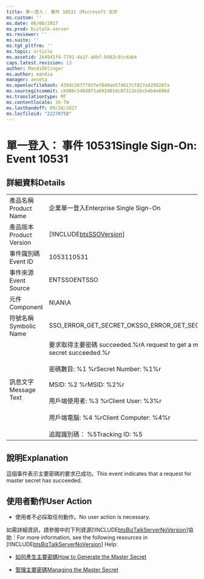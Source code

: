 ```yaml
---
title: 單一登入： 事件 10531 |Microsoft 文件
ms.custom: ''
ms.date: 06/08/2017
ms.prod: biztalk-server
ms.reviewer: ''
ms.suite: ''
ms.tgt_pltfrm: ''
ms.topic: article
ms.assetid: 264941f4-7791-4a1f-a0bf-b992c9ccda64
caps.latest.revision: 13
author: MandiOhlinger
ms.author: mandia
manager: anneta
ms.openlocfilehash: 4394c267ff937ef840ae574817cf827a428920fa
ms.sourcegitcommit: cb908c540d8f1a692d01dc8f313e16cb4b4e696d
ms.translationtype: MT
ms.contentlocale: zh-TW
ms.lasthandoff: 09/20/2017
ms.locfileid: "22270758"
---
```

# <a name="single-sign-on-event-10531"></a><span data-ttu-id="3c931-102">單一登入： 事件 10531</span><span class="sxs-lookup"><span data-stu-id="3c931-102">Single Sign-On: Event 10531</span></span>
## <a name="details"></a><span data-ttu-id="3c931-103">詳細資料</span><span class="sxs-lookup"><span data-stu-id="3c931-103">Details</span></span>  
  
|||  
|-|-|  
|<span data-ttu-id="3c931-104">產品名稱</span><span class="sxs-lookup"><span data-stu-id="3c931-104">Product Name</span></span>|<span data-ttu-id="3c931-105">企業單一登入</span><span class="sxs-lookup"><span data-stu-id="3c931-105">Enterprise Single Sign-On</span></span>|  
|<span data-ttu-id="3c931-106">產品版本</span><span class="sxs-lookup"><span data-stu-id="3c931-106">Product Version</span></span>|[!INCLUDE[btsSSOVersion](../includes/btsssoversion-md.md)]|  
|<span data-ttu-id="3c931-107">事件識別碼</span><span class="sxs-lookup"><span data-stu-id="3c931-107">Event ID</span></span>|<span data-ttu-id="3c931-108">10531</span><span class="sxs-lookup"><span data-stu-id="3c931-108">10531</span></span>|  
|<span data-ttu-id="3c931-109">事件來源</span><span class="sxs-lookup"><span data-stu-id="3c931-109">Event Source</span></span>|<span data-ttu-id="3c931-110">ENTSSO</span><span class="sxs-lookup"><span data-stu-id="3c931-110">ENTSSO</span></span>|  
|<span data-ttu-id="3c931-111">元件</span><span class="sxs-lookup"><span data-stu-id="3c931-111">Component</span></span>|<span data-ttu-id="3c931-112">N\A</span><span class="sxs-lookup"><span data-stu-id="3c931-112">N\A</span></span>|  
|<span data-ttu-id="3c931-113">符號名稱</span><span class="sxs-lookup"><span data-stu-id="3c931-113">Symbolic Name</span></span>|<span data-ttu-id="3c931-114">SSO_ERROR_GET_SECRET_OK</span><span class="sxs-lookup"><span data-stu-id="3c931-114">SSO_ERROR_GET_SECRET_OK</span></span>|  
|<span data-ttu-id="3c931-115">訊息文字</span><span class="sxs-lookup"><span data-stu-id="3c931-115">Message Text</span></span>|<span data-ttu-id="3c931-116">要求取得主要密碼 succeeded.%r</span><span class="sxs-lookup"><span data-stu-id="3c931-116">A request to get a master secret succeeded.%r</span></span><br /><br /> <span data-ttu-id="3c931-117">密碼數目: %1 %r</span><span class="sxs-lookup"><span data-stu-id="3c931-117">Secret Number: %1%r</span></span><br /><br /> <span data-ttu-id="3c931-118">MSID: %2 %r</span><span class="sxs-lookup"><span data-stu-id="3c931-118">MSID: %2%r</span></span><br /><br /> <span data-ttu-id="3c931-119">用戶端使用者: %3 %r</span><span class="sxs-lookup"><span data-stu-id="3c931-119">Client User: %3%r</span></span><br /><br /> <span data-ttu-id="3c931-120">用戶端電腦: %4 %r</span><span class="sxs-lookup"><span data-stu-id="3c931-120">Client Computer: %4%r</span></span><br /><br /> <span data-ttu-id="3c931-121">追蹤識別碼： %5</span><span class="sxs-lookup"><span data-stu-id="3c931-121">Tracking ID: %5</span></span>|  
  
## <a name="explanation"></a><span data-ttu-id="3c931-122">說明</span><span class="sxs-lookup"><span data-stu-id="3c931-122">Explanation</span></span>  
 <span data-ttu-id="3c931-123">這個事件表示主要密碼的要求已成功。</span><span class="sxs-lookup"><span data-stu-id="3c931-123">This event indicates that a request for master secret has succeeded.</span></span>  
  
## <a name="user-action"></a><span data-ttu-id="3c931-124">使用者動作</span><span class="sxs-lookup"><span data-stu-id="3c931-124">User Action</span></span>  
  
-   <span data-ttu-id="3c931-125">使用者不必採取任何動作。</span><span class="sxs-lookup"><span data-stu-id="3c931-125">No user action is necessary.</span></span>  
  
 <span data-ttu-id="3c931-126">如需詳細資訊，請參閱中的下列資源[!INCLUDE[btsBizTalkServerNoVersion](../includes/btsbiztalkservernoversion-md.md)]協助：</span><span class="sxs-lookup"><span data-stu-id="3c931-126">For more information, see the following resources in [!INCLUDE[btsBizTalkServerNoVersion](../includes/btsbiztalkservernoversion-md.md)] Help:</span></span>  
  
-   [<span data-ttu-id="3c931-127">如何產生主要密碼</span><span class="sxs-lookup"><span data-stu-id="3c931-127">How to Generate the Master Secret</span></span>](../core/how-to-generate-the-master-secret.md)  
  
-   [<span data-ttu-id="3c931-128">管理主要密碼</span><span class="sxs-lookup"><span data-stu-id="3c931-128">Managing the Master Secret</span></span>](../core/managing-the-master-secret.md)